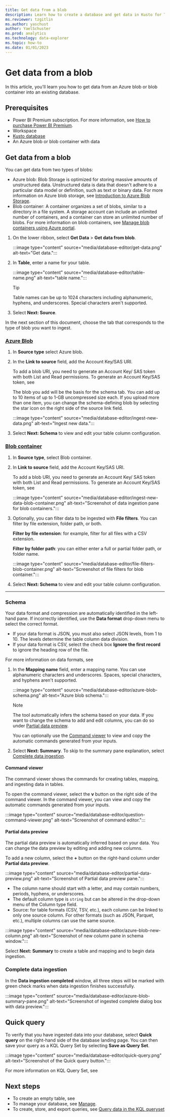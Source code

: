 ```yaml
---
title: Get data from a blob
description: Learn how to create a database and get data in Kusto for Trident.
ms.reviewer: tzgitlin
ms.author: yaschust
author: YaelSchuster
ms.prod: analytics
ms.technology: data-explorer
ms.topic: how-to
ms.date: 01/01/2023
---
```


# Get data from a blob

In this article, you'll learn you how to get data from an Azure blob or blob container into an existing database. 

## Prerequisites

* Power BI Premium subscription. For more information, see [How to purchase Power BI Premium](/power-bi/enterprise/service-admin-premium-purchase).
* Workspace
* [Kusto database](create-database.md)
* An Azure blob or blob container with data

## Get data from a blob

You can get data from two types of blobs:

* Azure blob: Blob Storage is optimized for storing massive amounts of unstructured data. Unstructured data is data that doesn't adhere to a particular data model or definition, such as text or binary data. For more information on Azure blob storage, see [Introduction to Azure Blob Storage](/azure/storage/blobs/storage-blobs-introduction).
* Blob container: A container organizes a set of blobs, similar to a directory in a file system. A storage account can include an unlimited number of containers, and a container can store an unlimited number of blobs. For more information on blob containers, see [Manage blob containers using Azure portal](/azure/storage/blobs/blob-containers-portal).

1. On the lower ribbon, select **Get Data** > **Get data from blob**.

    :::image type="content" source="media/database-editor/get-data.png" alt-text="Get data.":::

1. In **Table**, enter a name for your table.

    :::image type="content" source="media/database-editor/table-name.png" alt-text="table name.":::

    > [!TIP]
    >  Table names can be up to 1024 characters including alphanumeric, hyphens, and underscores. Special characters aren't supported.

1. Select **Next: Source**.

In the next section of this document, choose the tab that corresponds to the type of blob you want to ingest.

### [Azure Blob](#tab/azure-blob/)

1. In **Source type** select Azure blob.
1. In the **Link to source** field, add the Account Key/SAS URI.

    To add a blob URI, you need to generate an Account Key/ SAS token with both List and Read permissions. To generate an Account Key/SAS token, see <!-- [TODO- Generate a SAS token](generate-sas-token.md). -->

    The blob you add will be the basis for the schema tab. You can add up to 10 items of up to 1-GB uncompressed size each. If you upload more than one item, you can change the schema-defining blob by selecting the star icon on the right side of the source link field.

    :::image type="content" source="media/database-editor/ingest-new-data.png" alt-text="Ingest new data.":::

1. Select **Next: Schema** to view and edit your table column configuration.

### [Blob container](#tab/blob-container/)

1. In **Source type**, select Blob container.
1. In **Link to source** field, add the Account Key/SAS URI.

    To add a blob URI, you need to generate an Account Key/ SAS token with both List and Read permissions. To generate an Account Key/SAS token, see <!-- [TODO- Generate a SAS token](generate-sas-token.md). -->

    :::image type="content" source="media/database-editor/ingest-new-data-blob-container.png" alt-text="Screenshot of data ingestion pane for blob containers.":::

1. Optionally, you can filter data to be ingested with **File filters**. You can filter by file extension, folder path, or both.

    **Filter by file extension**: for example, filter for all files with a CSV extension.

    **Filter by folder path**: you can either enter a full or partial folder path, or folder name.

    :::image type="content" source="media/database-editor/file-filters-blob-container.png" alt-text="Screenshot of file filters for blob container.":::

1. Select **Next: Schema** to view and edit your table column configuration.

---

### Schema

Your data format and compression are automatically identified in the left-hand pane. If incorrectly identified, use the **Data format** drop-down menu to select the correct format.

* If your data format is JSON, you must also select JSON levels, from 1 to 10. The levels determine the table column data division.
* If your data format is CSV, select the check box **Ignore the first record** to ignore the heading row of the file.

For more information on data formats, see <!-- [TODO- Data formats supported by Azure Data Explorer for ingestion](ingestion-supported-formats.md).-->

1. In the **Mapping name** field, enter a mapping name. You can use alphanumeric characters and underscores. Spaces, special characters, and hyphens aren't supported.

    :::image type="content" source="media/database-editor/azure-blob-schema.png" alt-text="Azure blob schema.":::

    >[!NOTE]
    >
    > The tool automatically infers the schema based on your data. If you want to change the schema to add and edit columns, you can do so under [Partial data preview](#partial-data-preview).
    >
    >You can optionally use the [Command viewer](#command-viewer) to view and copy the automatic commands generated from your inputs.

1. Select **Next: Summary**. To skip to the summary pane explanation, select [Complete data ingestion](#complete-data-ingestion).

#### Command viewer

The command viewer shows the commands for creating tables, mapping, and ingesting data in tables.

To open the command viewer, select the **v** button on the right side of the command viewer. In the command viewer, you can view and copy the automatic commands generated from your inputs.

:::image type="content" source="media/database-editor/question-command-viewer.png" alt-text="Screenshot of command editor.":::

#### Partial data preview

The partial data preview is automatically inferred based on your data. You can change the data preview by editing and adding new columns.

To add a new column, select the **+** button on the right-hand column under **Partial data preview**.

:::image type="content" source="media/database-editor/partial-data-preview.png" alt-text="Screenshot of Partial data preview pane.":::

* The column name should start with a letter, and may contain numbers, periods, hyphens, or underscores.
* The default column type is `string` but can be altered in the drop-down menu of the Column type field.
* Source: for table formats (CSV, TSV, etc.), each column can be linked to only one source column. For other formats (such as JSON, Parquet, etc.), multiple columns can use the same source.

:::image type="content" source="media/database-editor/azure-blob-new-column.png" alt-text="Screenshot of new column pane in schema window.":::

Select **Next: Summary** to create a table and mapping and to begin data ingestion.

### Complete data ingestion

In the **Data ingestion completed** window, all three steps will be marked with green check marks when data ingestion finishes successfully.

:::image type="content" source="media/database-editor/azure-blob-summary-pane.png" alt-text="Screenshot of ingested complete dialog box with data preview.":::

## Quick query

To verify that you have ingested data into your database, select **Quick query** on the right-hand side of the database landing page. You can then save your query as a KQL Query Set by selecting **Save as Query Set**.

:::image type="content" source="media/database-editor/quick-query.png" alt-text="Screenshot of the Quick query button.":::

For more information on KQL Query Set, see <!-- [TODO- KQL query set]().-->

## Next steps

* To create an empty table, see <!--[TODO- Create table]().-->
* To manage your database, see [Manage](database-management.md).
* To create, store, and export queries, see [Query data in the KQL queryset](kusto-query-set.md)
